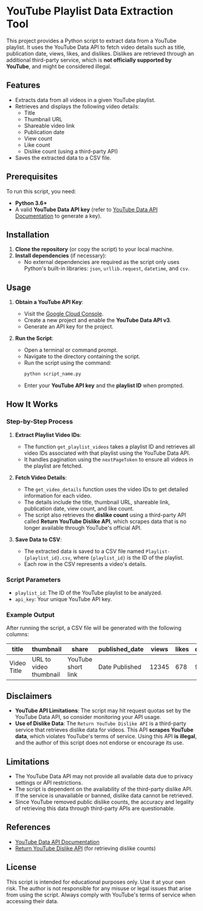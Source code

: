 # YouTube Playlist Data Extraction Tool

This project provides a Python script to extract data from a YouTube playlist. It uses the YouTube Data API to fetch video details such as title, publication date, views, likes, and dislikes. Dislikes are retrieved through an additional third-party service, which is **not officially supported by YouTube**, and might be considered illegal.

## Features

- Extracts data from all videos in a given YouTube playlist.
- Retrieves and displays the following video details:
  - Title
  - Thumbnail URL
  - Shareable video link
  - Publication date
  - View count
  - Like count
  - Dislike count (using a third-party API)
- Saves the extracted data to a CSV file.

## Prerequisites

To run this script, you need:

- **Python 3.6+**
- A valid **YouTube Data API key** (refer to [YouTube Data API Documentation](https://developers.google.com/youtube/v3/getting-started) to generate a key).

## Installation

1. **Clone the repository** (or copy the script) to your local machine.
2. **Install dependencies** (if necessary):
   - No external dependencies are required as the script only uses Python's built-in libraries: `json`, `urllib.request`, `datetime`, and `csv`.

## Usage

1. **Obtain a YouTube API Key**:
   - Visit the [Google Cloud Console](https://console.cloud.google.com/).
   - Create a new project and enable the **YouTube Data API v3**.
   - Generate an API key for the project.

2. **Run the Script**:
   - Open a terminal or command prompt.
   - Navigate to the directory containing the script.
   - Run the script using the command:
     ```bash
     python script_name.py
     ```
   - Enter your **YouTube API key** and the **playlist ID** when prompted.

## How It Works

### Step-by-Step Process

1. **Extract Playlist Video IDs**:
   - The function `get_playlist_videos` takes a playlist ID and retrieves all video IDs associated with that playlist using the YouTube Data API.
   - It handles pagination using the `nextPageToken` to ensure all videos in the playlist are fetched.

2. **Fetch Video Details**:
   - The `get_video_details` function uses the video IDs to get detailed information for each video.
   - The details include the title, thumbnail URL, shareable link, publication date, view count, and like count.
   - The script also retrieves the **dislike count** using a third-party API called **Return YouTube Dislike API**, which scrapes data that is no longer available through YouTube's official API.

3. **Save Data to CSV**:
   - The extracted data is saved to a CSV file named `Playlist-{playlist_id}.csv`, where `{playlist_id}` is the ID of the playlist.
   - Each row in the CSV represents a video's details.

### Script Parameters

- `playlist_id`: The ID of the YouTube playlist to be analyzed.
- `api_key`: Your unique YouTube API key.

### Example Output

After running the script, a CSV file will be generated with the following columns:

| title        | thumbnail                             | share              | published_date | views | likes | dislikes |
|--------------|--------------------------------------|--------------------|----------------|-------|-------|----------|
| Video Title  | URL to video thumbnail                | YouTube short link | Date Published | 12345 | 678   | 90       |

## Disclaimers

- **YouTube API Limitations**: The script may hit request quotas set by the YouTube Data API, so consider monitoring your API usage.
- **Use of Dislike Data**: The `Return YouTube Dislike API` is a third-party service that retrieves dislike data for videos. This API **scrapes YouTube data**, which violates YouTube's terms of service. Using this API **is illegal**, and the author of this script does not endorse or encourage its use.

## Limitations

- The YouTube Data API may not provide all available data due to privacy settings or API restrictions.
- The script is dependent on the availability of the third-party dislike API. If the service is unavailable or banned, dislike data cannot be retrieved.
- Since YouTube removed public dislike counts, the accuracy and legality of retrieving this data through third-party APIs are questionable.

## References

- [YouTube Data API Documentation](https://developers.google.com/youtube/v3/docs)
- [Return YouTube Dislike API](https://returnyoutubedislike.com/) (for retrieving dislike counts)

## License

This script is intended for educational purposes only. Use it at your own risk. The author is not responsible for any misuse or legal issues that arise from using the script. Always comply with YouTube's terms of service when accessing their data.
